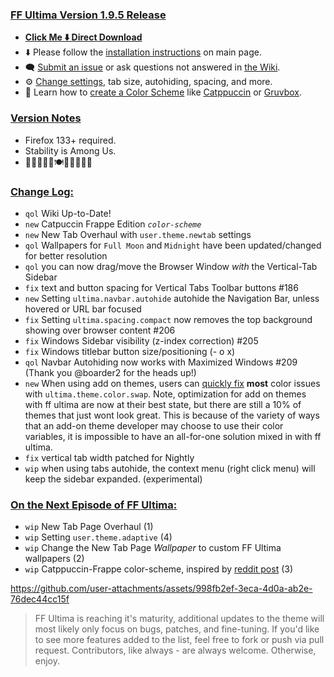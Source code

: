 ### <ins> FF Ultima Version 1.9.5 Release
- **[Click Me ⬇️ Direct Download](https://github.com/soulhotel/FF-ULTIMA/releases/download/1.9.5/ffultima1.9.5.zip)**
- ⬇️ Please follow the [installation instructions](https://github.com/soulhotel/FF-ULTIMA#installation) on main page.
- 🗨️ [Submit an issue](https://github.com/soulhotel/FF-ULTIMA/issues/new/choose) or ask questions not answered in [the Wiki](https://github.com/soulhotel/FF-ULTIMA/wiki).
- ⚙️ [Change settings](https://github.com/soulhotel/FF-ULTIMA/wiki/Settings), tab size, autohiding, spacing, and more.
- 🎨 Learn how to [create a Color Scheme](https://github.com/soulhotel/FF-ULTIMA/wiki/Create-a-Color-Scheme) like [Catppuccin](https://github.com/soulhotel/FF-ULTIMA/blob/next-release/theme/color-schemes/catppuccin/readme.md) or [Gruvbox](https://github.com/soulhotel/FF-ULTIMA/blob/next-release/theme/color-schemes/gruvbox-light/readme.md).

### <ins> Version Notes
- Firefox 133+ required.
- Stability is Among Us.
- 🎊🎆🎉🍰🦃🍽️🙏🎁🎉🎆🎊

### <ins> Change Log:
- `qol` Wiki Up-to-Date!
- `new` Catpuccin Frappe Edition *`color-scheme`*
- `new` New Tab Overhaul with `user.theme.newtab` settings
- `qol` Wallpapers for `Full Moon` and `Midnight` have been updated/changed for better resolution
- `qol` you can now drag/move the Browser Window *with* the Vertical-Tab Sidebar
- `fix` text and button spacing for Vertical Tabs Toolbar buttons #186
- `new` Setting `ultima.navbar.autohide` autohide the Navigation Bar, unless hovered or URL bar focused
- `fix` Setting `ultima.spacing.compact` now removes the top background showing over browser content #206
- `fix` Windows Sidebar visibility (z-index correction) #205
- `fix` Windows titlebar button size/positioning (- o x)
- `qol` Navbar Autohiding now works with Maximized Windows #209 (Thank you @boarder2 for the heads up!)
- `new` When using add on themes, users can [quickly fix](https://github.com/soulhotel/FF-ULTIMA/wiki/Using-Add%E2%80%90On-Themes) **most** color issues with `ultima.theme.color.swap`. Note, optimization for add on themes with ff ultima are now at their best state, but there are still a 10% of themes that just wont look great. This is because of the variety of ways that an add-on theme developer may choose to use their color variables, it is impossible to have an all-for-one solution mixed in with ff ultima.
- `fix` vertical tab width patched for Nightly
- `wip` when using tabs autohide, the context menu (right click menu) will keep the sidebar expanded. (experimental)

### <ins> On the Next Episode of FF Ultima:
- `wip` New Tab Page Overhaul (1)
- `wip` Setting `user.theme.adaptive` (4)
- `wip` Change the New Tab Page *Wallpaper* to custom FF Ultima wallpapers (2)
- `wip` Catppuccin-Frappe color-scheme, inspired by [reddit post](https://www.reddit.com/r/FirefoxCSS/comments/1gvrm1e/comment/ly69zbn/?utm_source=share&utm_medium=web3x&utm_name=web3xcss&utm_term=1&utm_content=share_button) (3)



https://github.com/user-attachments/assets/998fb2ef-3eca-4d0a-ab2e-76dec44cc15f



> FF Ultima is reaching it's maturity, additional updates to the theme will most likely only focus on bugs, patches, and fine-tuning. If you'd like to see more features added to the list, feel free to fork or push via pull request. Contributors, like always - are always welcome. Otherwise, enjoy.
